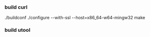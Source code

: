 

### build curl

./buildconf
./configure  --with-ssl --host=x86_64-w64-mingw32
make


### build utool
